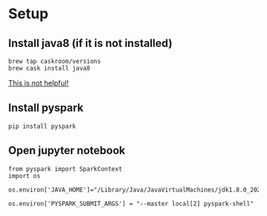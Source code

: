 # Setup
## Install java8 (if it is not installed)

```{bash}
brew tap caskroom/versions
brew cask install java8
```

[This is not helpful!](https://www.oracle.com/technetwork/java/javase/downloads/jdk12-downloads-5295953.html)

## Install pyspark
```{python}
pip install pyspark
```
## Open jupyter notebook
```{python}
from pyspark import SparkContext
import os 

os.environ['JAVA_HOME']="/Library/Java/JavaVirtualMachines/jdk1.8.0_202.jdk/Contents/Home/"

os.environ['PYSPARK_SUBMIT_ARGS'] = "--master local[2] pyspark-shell"
```
